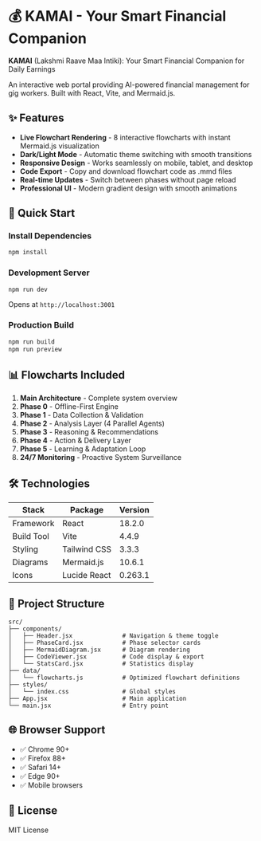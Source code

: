 # 💰 KAMAI - Your Smart Financial Companion

**KAMAI** (Lakshmi Raave Maa Intiki): Your Smart Financial Companion for Daily Earnings

An interactive web portal providing AI-powered financial management for gig workers. Built with React, Vite, and Mermaid.js.

## ✨ Features

- **Live Flowchart Rendering** - 8 interactive flowcharts with instant Mermaid.js visualization
- **Dark/Light Mode** - Automatic theme switching with smooth transitions
- **Responsive Design** - Works seamlessly on mobile, tablet, and desktop
- **Code Export** - Copy and download flowchart code as .mmd files
- **Real-time Updates** - Switch between phases without page reload
- **Professional UI** - Modern gradient design with smooth animations

## 🚀 Quick Start

### Install Dependencies
```bash
npm install
```

### Development Server
```bash
npm run dev
```
Opens at `http://localhost:3001`

### Production Build
```bash
npm run build
npm run preview
```

## 📊 Flowcharts Included

1. **Main Architecture** - Complete system overview
2. **Phase 0** - Offline-First Engine
3. **Phase 1** - Data Collection & Validation
4. **Phase 2** - Analysis Layer (4 Parallel Agents)
5. **Phase 3** - Reasoning & Recommendations
6. **Phase 4** - Action & Delivery Layer
7. **Phase 5** - Learning & Adaptation Loop
8. **24/7 Monitoring** - Proactive System Surveillance

## 🛠 Technologies

| Stack | Package | Version |
|-------|---------|---------|
| Framework | React | 18.2.0 |
| Build Tool | Vite | 4.4.9 |
| Styling | Tailwind CSS | 3.3.3 |
| Diagrams | Mermaid.js | 10.6.1 |
| Icons | Lucide React | 0.263.1 |

## 📁 Project Structure

```
src/
├── components/
│   ├── Header.jsx              # Navigation & theme toggle
│   ├── PhaseCard.jsx           # Phase selector cards
│   ├── MermaidDiagram.jsx      # Diagram rendering
│   ├── CodeViewer.jsx          # Code display & export
│   └── StatsCard.jsx           # Statistics display
├── data/
│   └── flowcharts.js           # Optimized flowchart definitions
├── styles/
│   └── index.css               # Global styles
├── App.jsx                     # Main application
└── main.jsx                    # Entry point
```

## 🌐 Browser Support

- ✅ Chrome 90+
- ✅ Firefox 88+
- ✅ Safari 14+
- ✅ Edge 90+
- ✅ Mobile browsers

## 📝 License

MIT License

